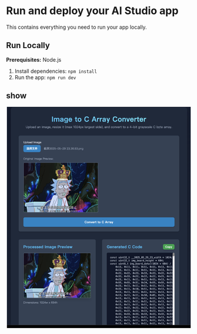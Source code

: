 # Run and deploy your AI Studio app

This contains everything you need to run your app locally.

## Run Locally

**Prerequisites:**  Node.js


1. Install dependencies:
   `npm install`
2. Run the app:
   `npm run dev`

## show
<p align="center">
<img align="center" src="./image.png" width="500" height="auto" alt="Agentic Seek Logo">
<p>
